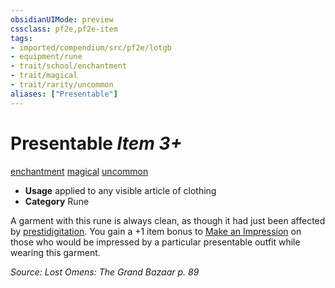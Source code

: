 ```yaml
---
obsidianUIMode: preview
cssclass: pf2e,pf2e-item
tags:
- imported/compendium/src/pf2e/lotgb
- equipment/rune
- trait/school/enchantment
- trait/magical
- trait/rarity/uncommon
aliases: ["Presentable"]
---
```

# Presentable *Item 3+*  
[enchantment](enchantment.md)  [magical](magical.md)  [uncommon](uncommon.md)  

- **Usage** applied to any visible article of clothing
- **Category** Rune

A garment with this rune is always clean, as though it had just been affected by [prestidigitation](../../spells/prestidigitation.md). You gain a +1 item bonus to [Make an Impression](make-an-impression.md) on those who would be impressed by a particular presentable outfit while wearing this garment.

*Source: Lost Omens: The Grand Bazaar p. 89*